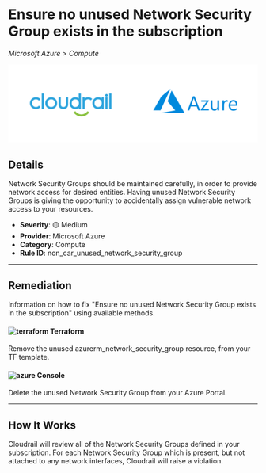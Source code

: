 # Ensure no unused Network Security Group exists in the subscription

*Microsoft Azure > Compute*

![Cloudrail and Microsoft Azure logos](../images/cloudrail_azure.png)

## Details
Network Security Groups should be maintained carefully, in order to provide network access for desired entities. Having unused Network Security Groups is giving the opportunity to accidentally assign vulnerable network access to your resources.

- **Severity**: 🟡 Medium
- **Provider**: Microsoft Azure
- **Category**: Compute
- **Rule ID**: non_car_unused_network_security_group

---

## Remediation
Information on how to fix "Ensure no unused Network Security Group exists in the subscription" using available methods.


####  <img src="../_media/emojis/terraform.png" alt="terraform" width="20"/>  Terraform
Remove the unused azurerm_network_security_group resource, from your TF template.










####  <img src="../_media/emojis/azure.png" alt="azure" width="20"/> Console
Delete the unused Network Security Group from your Azure Portal.




---

## How It Works
Cloudrail will review all of the Network Security Groups defined in your subscription. For each Network Security Group which is present, but not attached to any network interfaces, Cloudrail will raise a violation.